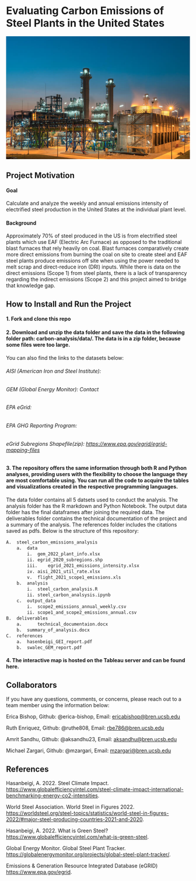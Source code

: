 # Evaluating Carbon Emissions of Steel Plants in the United States

![image](https://github.com/steeltracker/carbon-analysis/blob/main/steel-plant-night.jpg)

## Project Motivation
#### Goal
Calculate and analyze the weekly and annual emissions intensity of electrified steel production in the United States at the individual plant level. 
#### Background
Approximately 70% of steel produced in the US is from electrified steel plants which use EAF (Electric Arc Furnace) as opposed to the traditional blast furnaces that rely heavily on coal. Blast furnaces comparatively create more direct emissions from burning the coal on site to create steel and EAF steel plants produce emissions off site when using the power needed to melt scrap and direct-reduce iron (DRI) inputs. While there is data on the direct emissions (Scope 1) from steel plants, there is a lack of transparency regarding the indirect emissions (Scope 2) and this project aimed to bridge that knowledge gap. 

## How to Install and Run the Project
#### 1. Fork and clone this repo
#### 2. Download and unzip the data folder and save the data in the following folder path: carbon-analysis/data/. The data is in a zip folder, because some files were too large. 
You can also find the links to the datasets below:

###### AISI (American Iron and Steel Institute):
###### GEM (Global Energy Monitor): Contact 
###### EPA eGrid:
###### EPA GHG Reporting Program:
###### eGrid Subregions Shapefile(zip): https://www.epa.gov/egrid/egrid-mapping-files  

#### 3. The repository offers the same information through both R and Python analyses, providing users with the flexibility to choose the language they are most comfortable using. You can run all the code to acquire the tables and visualizations created in the respective programming languages. 
The data folder contains all 5 datsets used to conduct the analysis. The analysis folder has the R markdown and Python Notebook. The output data folder has the final dataframes after joining the required data. The deliverables folder contains the technical documentation of the project and a summary of the analysis. The references folder includes the citations saved as pdfs. Below is the structure of this repository: 

	A.	steel_carbon_emissions_analysis
		a.	data
			i.	gem_2022_plant_info.xlsx
			ii.	egrid_2020_subregions.shp
			iii.	egrid_2021_emissions_intensity.xlsx
			iv.	aisi_2021_util_rate.xlsx
			v.	flight_2021_scope1_emissions.xls
		b.	analysis
			i.	steel_carbon_analysis.R
			ii.	steel_carbon_analsysis.ipynb
		c.	output_data
			i.	scope2_emissions_annual_weekly.csv
			ii.	scope1_and_scope2_emissions_annual.csv
	B.	deliverables
		a.      technical_documentaion.docx
		b.	summary_of_analysis.docx
	C.	references
		a.	hasenbeigi_GEI_report.pdf
		b.	swalec_GEM_report.pdf
	
#### 4. The interactive map is hosted on the Tableau server and can be found here.

## Collaborators 
If you have any questions, comments, or concerns, please reach out to a team member using the information below:

Erica Bishop,      Github: @erica-bishop,     Email: ericabishop@bren.ucsb.edu

Ruth Enriquez,     Github: @ruthe808,         Email: rbe786@bren.ucsb.edu

Amrit Sandhu,      Github: @aksandhu23,       Email: aksandhu@bren.ucsb.edu

Michael Zargari,   Github: @mzargari,         Email: mzargari@bren.ucsb.edu

## References 
Hasanbeigi, A. 2022. Steel Climate Impact. https://www.globalefficiencyintel.com/steel-climate-impact-international-benchmarking-energy-co2-intensities.

World Steel Association. World Steel in Figures 2022. https://worldsteel.org/steel-topics/statistics/world-steel-in-figures-2022/#major-steel-producing-countries-2021-and-2020.  

Hasanbeigi, A. 2022. What is Green Steel? https://www.globalefficiencyintel.com/what-is-green-steel. 

Global Energy Monitor. Global Steel Plant Tracker. https://globalenergymonitor.org/projects/global-steel-plant-tracker/. 

Emissions & Generation Resource Integrated Database (eGRID) https://www.epa.gov/egrid.

